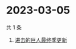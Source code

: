 # 2023-03-05

共 1 条

<!-- BEGIN ZHIHUSEARCH -->
<!-- 最后更新时间 Sun Mar 05 2023 05:08:12 GMT+0800 (China Standard Time) -->
1. [进击的巨人最终季更新](https://www.zhihu.com/search?q=进击的巨人最终季更新)
<!-- END ZHIHUSEARCH -->
